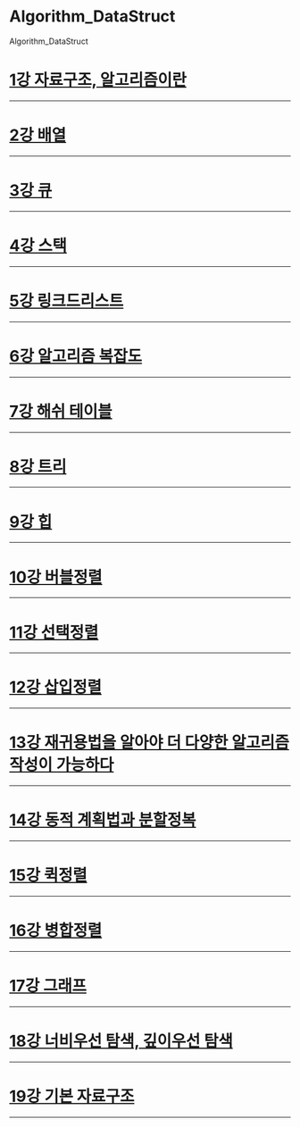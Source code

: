 # Algorithm_DataStruct
Algorithm_DataStruct

[1강 자료구조, 알고리즘이란](https://github.com/HwangWoonChun/Algorithm_DataStruct/blob/master/01.md)
===========
* * *
[2강 배열](https://github.com/HwangWoonChun/Algorithm_DataStruct/blob/master/02.md)
===========
* * *
[3강 큐](https://github.com/HwangWoonChun/Algorithm_DataStruct/blob/master/03.md)
===========
* * *
[4강 스택](https://github.com/HwangWoonChun/Algorithm_DataStruct/blob/master/04.md)
===========
* * *
[5강 링크드리스트](https://github.com/HwangWoonChun/Algorithm_DataStruct/blob/master/05.md)
===========
* * *
[6강 알고리즘 복잡도](https://github.com/HwangWoonChun/Algorithm_DataStruct/blob/master/06.md)
===========
* * *
[7강 해쉬 테이블](https://github.com/HwangWoonChun/Algorithm_DataStruct/blob/master/07.md)
===========
* * *
[8강 트리](https://github.com/HwangWoonChun/Algorithm_DataStruct/blob/master/08.md)
===========
* * *
[9강 힙](https://github.com/HwangWoonChun/Algorithm_DataStruct/blob/master/09.md)
===========
* * *
[10강 버블정렬](https://github.com/HwangWoonChun/Algorithm_DataStruct/blob/master/rect/10.md)
===========
* * *
[11강 선택정렬](https://github.com/HwangWoonChun/Algorithm_DataStruct/blob/master/rect/11.md)
===========
* * *
[12강 삽입정렬](https://github.com/HwangWoonChun/Algorithm_DataStruct/blob/master/rect/12.md)
===========
* * *
[13강 재귀용법을 알아야 더 다양한 알고리즘 작성이 가능하다](https://github.com/HwangWoonChun/Algorithm_DataStruct/blob/master/rect/13.md)
===========
* * *
[14강 동적 계획법과 분할정복](https://github.com/HwangWoonChun/Algorithm_DataStruct/blob/master/rect/14.md)
===========
* * *
[15강 퀵정렬](https://github.com/HwangWoonChun/Algorithm_DataStruct/blob/master/rect/15.md)
===========
* * *
[16강 병합정렬](https://github.com/HwangWoonChun/Algorithm_DataStruct/blob/master/rect/16.md)
===========
* * *
[17강 그래프](https://github.com/HwangWoonChun/Algorithm_DataStruct/blob/master/rect/17.md)
===========
* * *
[18강 너비우선 탐색, 깊이우선 탐색](https://github.com/HwangWoonChun/Algorithm_DataStruct/blob/master/rect/18.md)
===========
* * *
[19강 기본 자료구조](https://github.com/HwangWoonChun/Algorithm_DataStruct/blob/master/rect/19.md)
===========
* * *
